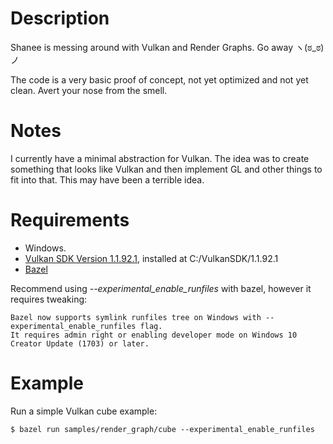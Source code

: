 # Description
Shanee is messing around with Vulkan and Render Graphs. Go away ヽ(ಠ_ಠ)ノ

The code is a very basic proof of concept, not yet optimized and not yet clean. Avert your nose from the smell.

# Notes
I currently have a minimal abstraction for Vulkan. The idea was to create something that looks like Vulkan and then implement GL and other things to fit into that. This may have been a terrible idea.

# Requirements
- Windows.
- [Vulkan SDK Version 1.1.92.1](https://vulkan.lunarg.com/sdk/home#sdk/downloadConfirm/1.1.92.1/windows/VulkanSDK-1.1.92.1-Installer.exe), installed at C:/VulkanSDK/1.1.92.1
- [Bazel](https://bazel.build/)

Recommend using *--experimental_enable_runfiles* with bazel, however it requires tweaking:
```
Bazel now supports symlink runfiles tree on Windows with --experimental_enable_runfiles flag.
It requires admin right or enabling developer mode on Windows 10 Creator Update (1703) or later.
```

# Example
Run a simple Vulkan cube example:
```
$ bazel run samples/render_graph/cube --experimental_enable_runfiles
```